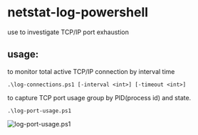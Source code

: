 # netstat-log-powershell

use to investigate TCP/IP port exhaustion

## usage:

to monitor total active TCP/IP connection by interval time

  `.\log-connections.ps1 [-interval <int>] [-timeout <int>]`

to capture TCP port usage group by PID(process id) and state.

  `.\log-port-usage.ps1`

![log-port-usage.ps1](/../screenshot/screenshot/port-usage.png?raw=true "log-port-usage")
